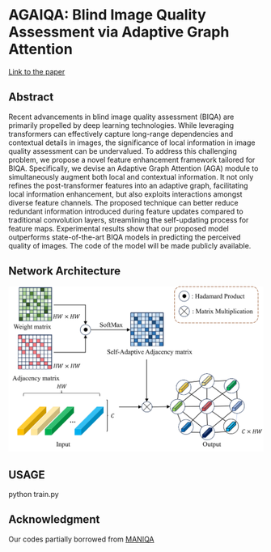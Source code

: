 # AGAIQA: Blind Image Quality Assessment via Adaptive Graph Attention

[Link to the paper](https://ieeexplore.ieee.org/document/10539107)

## Abstract
Recent advancements in blind image quality assessment (BIQA) are primarily propelled by deep learning technologies. While leveraging transformers can effectively capture long-range dependencies and contextual details in images, the significance of local information in image quality assessment can be undervalued. To address this challenging problem, we propose a novel feature enhancement framework tailored for BIQA. Specifically, we devise an Adaptive Graph Attention (AGA) module to simultaneously augment both local and contextual information. It not only refines the post-transformer features into an adaptive graph, facilitating local information enhancement, but also exploits interactions amongst diverse feature channels. The proposed technique can better reduce redundant information introduced during feature updates compared to traditional convolution layers, streamlining the self-updating process for feature maps. Experimental results show that our proposed model outperforms state-of-the-art BIQA models in predicting the perceived quality of images. The code of the model will be made publicly available.

## Network Architecture
![Network Architecture](./network/GAB.png)
## **USAGE**
python train.py

## **Acknowledgment**
Our codes partially borrowed from [MANIQA](https://ieeexplore.ieee.org/document/10539107)
